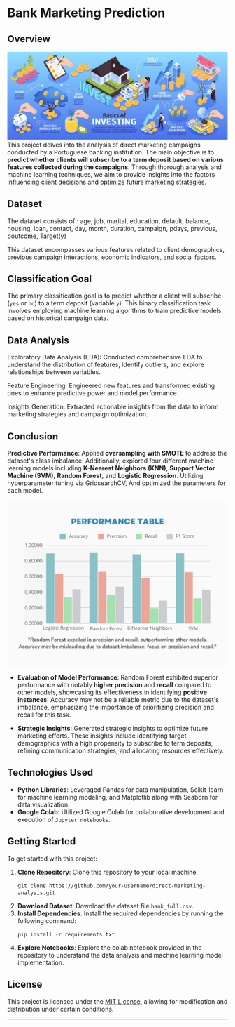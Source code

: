 # Bank Marketing Prediction

## Overview
![Project Overview](images/Project_Overview.jpg)
This project delves into the analysis of direct marketing campaigns conducted by a Portuguese banking institution. The main objective is to **predict whether clients will subscribe to a term deposit based on various features collected during the campaigns**. Through thorough analysis and machine learning techniques, we aim to provide insights into the factors influencing client decisions and optimize future marketing strategies.

## Dataset
The dataset consists of :
age, job, marital, education, default, balance, housing, loan, contact, day, month, duration, campaign, pdays, previous, poutcome, Target(y)

This dataset encompasses various features related to client demographics, previous campaign interactions, economic indicators, and social factors.

## Classification Goal
The primary classification goal is to predict whether a client will subscribe (`yes` or `no`) to a term deposit (variable `y`). This binary classification task involves employing machine learning algorithms to train predictive models based on historical campaign data.

## Data Analysis
Exploratory Data Analysis (EDA): Conducted comprehensive EDA to understand the distribution of features, identify outliers, and explore relationships between variables.
 <!--- Insert a visualization showcasing exploratory data analysis techniques --->

Feature Engineering: Engineered new features and transformed existing ones to enhance predictive power and model performance.
 <!--- Insert an image/gif depicting feature engineering process --->

Insights Generation: Extracted actionable insights from the data to inform marketing strategies and campaign optimization.
 <!--- Insert a visualization summarizing key insights from the data analysis process --->

## Conclusion
 **Predictive Performance**: Applied **oversampling with SMOTE** to address the dataset's class imbalance. Additionally, explored four different machine learning models including **K-Nearest Neighbors (KNN)**, **Support Vector Machine (SVM)**, **Random Forest**, and **Logistic Regression**. Utilizing hyperparameter tuning via GridsearchCV, And optimized the parameters for each model.
 
![Performance](images/Performance.png)
- **Evaluation of Model Performance**: Random Forest exhibited superior performance with notably **higher precision** and **recall** compared to other models, showcasing its effectiveness in identifying **positive instances**. Accuracy may not be a reliable metric due to the dataset's imbalance, emphasizing the importance of prioritizing precision and recall for this task.

- **Strategic Insights**: Generated strategic insights to optimize future marketing efforts. These insights include identifying target demographics with a high propensity to subscribe to term deposits, refining communication strategies, and allocating resources effectively.

## Technologies Used
- **Python Libraries**: Leveraged Pandas for data manipulation, Scikit-learn for machine learning modeling, and Matplotlib along with Seaborn for data visualization.
- **Google Colab**: Utilized Google Colab for collaborative development and execution of `Jupyter notebooks`.

 
## Getting Started
To get started with this project:

1. **Clone Repository**: Clone this repository to your local machine.
   ```
   git clone https://github.com/your-username/direct-marketing-analysis.git
   ```
2. **Download Dataset**: Download the dataset file `bank_full.csv`.
3. **Install Dependencies**: Install the required dependencies by running the following command:
   ```
   pip install -r requirements.txt
   ```
4. **Explore Notebooks**: Explore the colab notebook provided in the repository to understand the data analysis and machine learning model implementation.

## License
This project is licensed under the [MIT License](LICENSE), allowing for modification and distribution under certain conditions.

---
